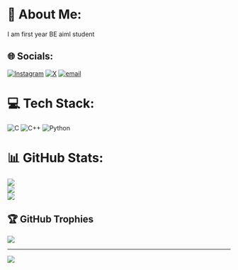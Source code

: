 # 💫 About Me:
I am first year BE aiml student


## 🌐 Socials:
[![Instagram](https://img.shields.io/badge/Instagram-%23E4405F.svg?logo=Instagram&logoColor=white)](https://instagram.com/hackcult) [![X](https://img.shields.io/badge/X-black.svg?logo=X&logoColor=white)](https://x.com/shreyassss16) [![email](https://img.shields.io/badge/Email-D14836?logo=gmail&logoColor=white)](mailto:shreyasananthamurthy@gmail.com) 

# 💻 Tech Stack:
![C](https://img.shields.io/badge/c-%2300599C.svg?style=flat&logo=c&logoColor=white) ![C++](https://img.shields.io/badge/c++-%2300599C.svg?style=flat&logo=c%2B%2B&logoColor=white) ![Python](https://img.shields.io/badge/python-3670A0?style=flat&logo=python&logoColor=ffdd54)
# 📊 GitHub Stats:
![](https://github-readme-stats.vercel.app/api?username=shreyasananthamurthy&theme=merko&hide_border=false&include_all_commits=true&count_private=true)<br/>
![](https://nirzak-streak-stats.vercel.app/?user=shreyasananthamurthy&theme=merko&hide_border=false)<br/>
![](https://github-readme-stats.vercel.app/api/top-langs/?username=shreyasananthamurthy&theme=merko&hide_border=false&include_all_commits=true&count_private=true&layout=compact)

## 🏆 GitHub Trophies
![](https://github-profile-trophy.vercel.app/?username=shreyasananthamurthy&theme=radical&no-frame=false&no-bg=false&margin-w=4)

---
[![](https://visitcount.itsvg.in/api?id=shreyasananthamurthy&icon=0&color=0)](https://visitcount.itsvg.in)

<!-- Proudly created with GPRM ( https://gprm.itsvg.in ) -->